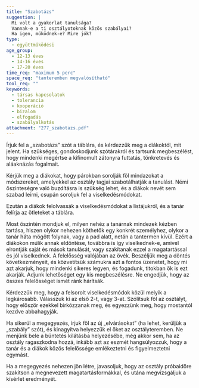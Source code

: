 ```yaml
---
title: "Szabotázs"
suggestion: | 
  Mi volt a gyakorlat tanulsága?
  Vannak-e a ti osztályotoknak közös szabályai? 
  Ha igen, működnek-e? Mire jók?
type:
  - együttműködési
age_group:
  - 12-13 éves
  - 14-16 éves
  - 17-20 éves
time_req: "maximum 5 perc"
space_req: "tanteremben megvalósítható"
tool_req: ""
keywords: 
  - társas kapcsolatok
  - tolerancia
  - kooperáció
  - bizalom
  - elfogadás
  - szabályalkotás
attachment: "277_szabotazs.pdf"
---
```


Írjuk fel a „szabotázs” szót a táblára, és kérdezzük meg a diákoktól, mit jelent. Ha szükséges, gondoskodjunk szótárakról és tartsunk megbeszélést, hogy mindenki megértse a kifinomult zátonyra futtatás, tönkretevés és aláaknázás fogalmait.

Kérjük meg a diákokat, hogy párokban sorolják föl mindazokat a módszereket, amelyekkel az osztály tagjai szabotálhatják a tanulást. Némi őszinteségre való buzdításra is szükség lehet, és a diákok nevét sem szabad leírni, csupán soroljuk fel a viselkedésmódokat.

Ezután a diákok felolvassák a viselkedésmódokat a listájukról, és a tanár felírja az ötleteket a táblára.

Most őszintén mondjuk el, milyen nehéz a tanárnak mindezek kézben tartása, hiszen olykor nehezen köthetők egy konkrét személyhez, olykor a tanár háta mögött folynak, vagy a pad alatt, netán a tantermen kívül. Ezért a diákokon múlik annak eldöntése, továbbra is így viselkednek-e, amivel elrontják saját és mások tanulását, vagy szakítanak ezzel a magatartással és jól viselkednek. A felelősség valójában az övék. Beszéljük meg a döntés következményeit, és közvetítsük számukra azt a fontos üzenetet, hogy mi azt akarjuk, hogy mindenki sikeres legyen, és fogadunk, titokban ők is ezt akarják. Adjunk lehetőséget egy kis megbeszélésre. Ne engedjük, hogy az összes felelősséget ismét ránk hárítsák.

Kérdezzük meg, hogy a felsorolt viselkedésmódok közül melyik a legkárosabb. Válasszuk ki az első 2-t, vagy 3-at. Szólítsuk föl az osztályt, hogy először ezekkel birkózzanak meg, és egyezzünk meg, hogy mostantól kezdve abbahagyják.

Ha sikerül a megegyezés, írjuk föl az új „elvárásokat” (ha lehet, kerüljük a „szabály” szót), és kinagyítva helyezzük el őket az osztályteremben. Ne menjünk bele a büntetés kilátásba helyezésébe, még akkor sem, ha az osztály ragaszkodna hozzá, inkább azt az eszmét hangsúlyozzuk, hogy a tanár és a diákok közös felelőssége emlékeztetni és figyelmeztetni egymást.

Ha a megegyezés nehezen jön létre, javasoljuk, hogy az osztály próbaidőre szakítson a megnevezett magatartásformákkal, és utána megvizsgáljuk a kísérlet eredményét.
  
  
